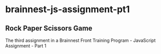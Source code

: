 # brainnest-js-assignment-pt1

## Rock Paper Scissors Game

The third assignment in a Brainnest Front Training Program - JavaScript Assignment - Part 1
